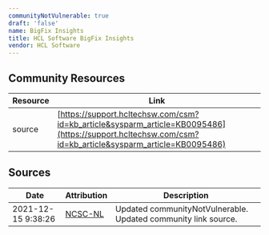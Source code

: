 ```yaml
---
communityNotVulnerable: true
draft: 'false'
name: BigFix Insights
title: HCL Software BigFix Insights
vendor: HCL Software
---
```



## Community Resources
| Resource | Link |
| --- | --- |
| source | [https://support.hcltechsw.com/csm?id=kb_article&sysparm_article=KB0095486](https://support.hcltechsw.com/csm?id=kb_article&sysparm_article=KB0095486) |


## Sources
| Date | Attribution | Description |
| --- | --- | --- |
| 2021-12-15 9:38:26 | [NCSC-NL](https://github.com/NCSC-NL/log4shell/blob/main/software/README.md) | Updated communityNotVulnerable. Updated community link source.  |
